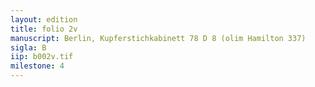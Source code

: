 ```yaml
---
layout: edition
title: folio 2v
manuscript: Berlin, Kupferstichkabinett 78 D 8 (olim Hamilton 337)
sigla: B
iip: b002v.tif
milestone: 4
---
```

